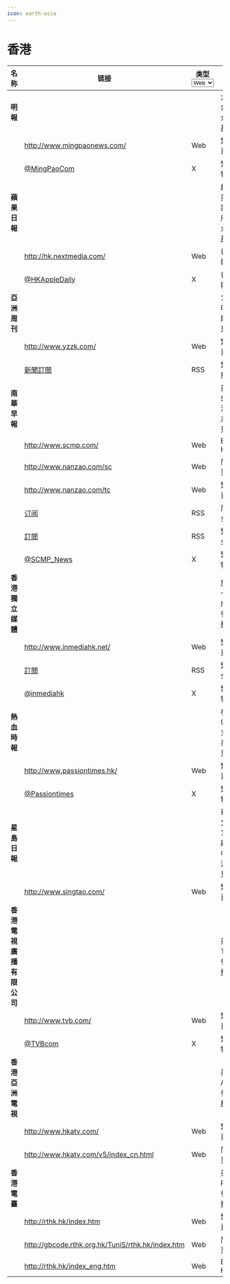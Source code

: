 ```yaml
---
icon: earth-asia
---
```


# 香港

<table><thead><tr><th>名称</th><th>链接</th><th width="82">类型<select><option value="WxFG9ASCvYuD" label="Web" color="blue"></option><option value="unfTzyWaVk8B" label="RSS" color="blue"></option><option value="rIQVK88LkVau" label="X" color="blue"></option><option value="VIfhb8bOw6Xy" label="WAP" color="blue"></option></select></th><th>说明</th></tr></thead><tbody><tr><td><strong>明報</strong></td><td> </td><td></td><td>大名鼎鼎的金庸創辦 介紹參見<a href="https://zh.wikipedia.org/wiki/%E6%98%8E%E5%A0%B1">維基百科</a></td></tr><tr><td> </td><td><a href="http://www.mingpaonews.com/">http://www.mingpaonews.com/</a></td><td><span data-option="WxFG9ASCvYuD">Web</span></td><td>繁體中文主頁</td></tr><tr><td> </td><td><a href="https://twitter.com/MingPaoCom">@MingPaoCom</a></td><td><span data-option="rIQVK88LkVau">X</span></td><td>繁體中文推特</td></tr><tr><td><strong>蘋果日報</strong></td><td> </td><td></td><td>創辦人黎智英 少數批評北京及港府的大報 介紹參見<a href="https://zh.wikipedia.org/wiki/%E8%98%8B%E6%9E%9C%E6%97%A5%E5%A0%B1_(%E9%A6%99%E6%B8%AF)">維基百科</a></td></tr><tr><td> </td><td><a href="http://hk.nextmedia.com/">http://hk.nextmedia.com/</a></td><td><span data-option="WxFG9ASCvYuD">Web</span></td><td>香港版的繁體中文主頁</td></tr><tr><td> </td><td><a href="https://twitter.com/HKAppleDaily">@HKAppleDaily</a></td><td><span data-option="rIQVK88LkVau">X</span></td><td>香港版的繁體中文推特</td></tr><tr><td><strong>亞洲周刊</strong></td><td> </td><td></td><td>1994年被明報集團收購 介紹參見<a href="https://zh.wikipedia.org/wiki/%E4%BA%9E%E6%B4%B2%E9%80%B1%E5%88%8A">維基百科</a></td></tr><tr><td> </td><td><a href="http://www.yzzk.com/">http://www.yzzk.com/</a></td><td><span data-option="WxFG9ASCvYuD">Web</span></td><td>繁體中文主頁</td></tr><tr><td> </td><td><a href="http://www.yzzk.com/rss/rss.xml">新聞訂閲</a></td><td><span data-option="unfTzyWaVk8B">RSS</span></td><td>繁體中文 摘要輸出</td></tr><tr><td><strong>南華早報</strong></td><td> </td><td></td><td>英文縮寫SCMP 政治立場中偏左 介紹參見<a href="https://zh.wikipedia.org/wiki/%E5%8D%97%E8%8F%AF%E6%97%A9%E5%A0%B1">維基百科</a></td></tr><tr><td> </td><td><a href="http://www.scmp.com/">http://www.scmp.com/</a></td><td><span data-option="WxFG9ASCvYuD">Web</span></td><td>English Homepage</td></tr><tr><td> </td><td><a href="http://www.nanzao.com/sc">http://www.nanzao.com/sc</a></td><td><span data-option="WxFG9ASCvYuD">Web</span></td><td>简体中文主页</td></tr><tr><td> </td><td><a href="http://www.nanzao.com/tc">http://www.nanzao.com/tc</a></td><td><span data-option="WxFG9ASCvYuD">Web</span></td><td>繁體中文主頁</td></tr><tr><td> </td><td><a href="http://www.nanzao.com/sc/rss/all/rss.xml">订阅</a></td><td><span data-option="unfTzyWaVk8B">RSS</span></td><td>简体中文 全文输出</td></tr><tr><td> </td><td><a href="http://www.nanzao.com/tc/rss/all/rss.xml">訂閲</a></td><td><span data-option="unfTzyWaVk8B">RSS</span></td><td>繁體中文 全文輸出</td></tr><tr><td> </td><td><a href="https://twitter.com/SCMP_News">@SCMP_News</a></td><td><span data-option="rIQVK88LkVau">X</span></td><td>繁體中文推特</td></tr><tr><td><strong>香港獨立媒體</strong></td><td> </td><td></td><td>於2004年七一遊行後成立 介紹參見<a href="https://zh.wikipedia.org/wiki/%E9%A6%99%E6%B8%AF%E7%8D%A8%E7%AB%8B%E5%AA%92%E9%AB%94">維基百科</a></td></tr><tr><td> </td><td><a href="http://www.inmediahk.net/">http://www.inmediahk.net/</a></td><td><span data-option="WxFG9ASCvYuD">Web</span></td><td>繁體中文主頁</td></tr><tr><td> </td><td><a href="http://inmediahk.net/full/feed">訂閲</a></td><td><span data-option="unfTzyWaVk8B">RSS</span></td><td>繁體中文 全文輸出</td></tr><tr><td> </td><td><a href="https://twitter.com/inmediahk">@inmediahk</a></td><td><span data-option="rIQVK88LkVau">X</span></td><td>繁體中文推特</td></tr><tr><td><strong>熱血時報</strong></td><td> </td><td></td><td>在2012年9月9日成立 立場反共 介紹參見<a href="https://zh.wikipedia.org/wiki/%E7%86%B1%E8%A1%80%E6%99%82%E5%A0%B1">維基百科</a></td></tr><tr><td> </td><td><a href="http://www.passiontimes.hk/">http://www.passiontimes.hk/</a></td><td><span data-option="WxFG9ASCvYuD">Web</span></td><td>繁體中文主頁</td></tr><tr><td> </td><td><a href="https://twitter.com/Passiontimes">@Passiontimes</a></td><td><span data-option="rIQVK88LkVau">X</span></td><td>繁體中文推特</td></tr><tr><td><strong>星島日報</strong></td><td> </td><td></td><td>華僑富商胡文虎於1938年創辦 觀點親中共和建制派 介紹參見<a href="https://zh.wikipedia.org/wiki/%E6%98%9F%E5%B3%B6%E6%97%A5%E5%A0%B1">維基百科</a></td></tr><tr><td> </td><td><a href="http://www.singtao.com/">http://www.singtao.com/</a></td><td><span data-option="WxFG9ASCvYuD">Web</span></td><td>繁體中文主頁</td></tr><tr><td><strong>香港電視廣播有限公司</strong></td><td> </td><td></td><td>英文縮寫TVB 介紹參見<a href="https://zh.wikipedia.org/wiki/%E9%9B%BB%E8%A6%96%E5%BB%A3%E6%92%AD%EF%BC%88%E5%9C%8B%E9%9A%9B%EF%BC%89">維基百科</a></td></tr><tr><td> </td><td><a href="http://www.tvb.com/">http://www.tvb.com/</a></td><td><span data-option="WxFG9ASCvYuD">Web</span></td><td>繁體中文主頁</td></tr><tr><td> </td><td><a href="https://twitter.com/TVBcom">@TVBcom</a></td><td><span data-option="rIQVK88LkVau">X</span></td><td>繁體中文推特</td></tr><tr><td><strong>香港亞洲電視</strong></td><td> </td><td></td><td>英文縮寫ATV 介紹參見<a href="https://zh.wikipedia.org/wiki/%E4%BA%9E%E6%B4%B2%E9%9B%BB%E8%A6%96">維基百科</a></td></tr><tr><td> </td><td><a href="http://www.hkatv.com/">http://www.hkatv.com/</a></td><td><span data-option="WxFG9ASCvYuD">Web</span></td><td>繁體中文主頁</td></tr><tr><td> </td><td><a href="http://www.hkatv.com/v5/index_cn.html">http://www.hkatv.com/v5/index_cn.html</a></td><td><span data-option="WxFG9ASCvYuD">Web</span></td><td>简体中文主页</td></tr><tr><td><strong>香港電臺</strong></td><td> </td><td></td><td>英文縮寫RTHK 介紹參見<a href="https://zh.wikipedia.org/wiki/%E9%A6%99%E6%B8%AF%E9%9B%BB%E5%8F%B0">維基百科</a></td></tr><tr><td> </td><td><a href="http://rthk.hk/index.htm">http://rthk.hk/index.htm</a></td><td><span data-option="WxFG9ASCvYuD">Web</span></td><td>繁體中文主頁</td></tr><tr><td> </td><td><a href="http://gbcode.rthk.org.hk/TuniS/rthk.hk/index.htm">http://gbcode.rthk.org.hk/TuniS/rthk.hk/index.htm</a></td><td><span data-option="WxFG9ASCvYuD">Web</span></td><td>简体中文主页</td></tr><tr><td> </td><td><a href="http://rthk.hk/index_eng.htm">http://rthk.hk/index_eng.htm</a></td><td><span data-option="WxFG9ASCvYuD">Web</span></td><td>English Homepage</td></tr></tbody></table>
